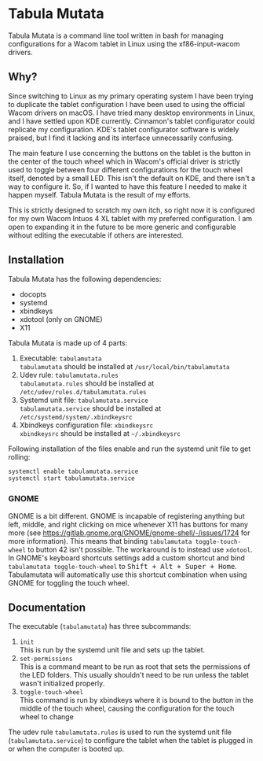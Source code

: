 # Tabula Mutata #

Tabula Mutata is a command line tool written in bash for managing configurations for a Wacom tablet in Linux using the xf86-input-wacom drivers.

## Why? ##

Since switching to Linux as my primary operating system I have been trying to duplicate the tablet configuration I have been used to using the official Wacom drivers on macOS. I have tried many desktop environments in Linux, and I have settled upon KDE currently. Cinnamon's tablet configurator could replicate my configuration. KDE's tablet configurator software is widely praised, but I find it lacking and its interface unnecessarily confusing.

The main feature I use concerning the buttons on the tablet is the button in the center of the touch wheel which in Wacom's official driver is strictly used to toggle between four different configurations for the touch wheel itself, denoted by a small LED. This isn't the default on KDE, and there isn't a way to configure it. So, if I wanted to have this feature I needed to make it happen myself. Tabula Mutata is the result of my efforts.

This is strictly designed to scratch my own itch, so right now it is configured for my own Wacom Intuos 4 XL tablet with my preferred configuration. I am open to expanding it in the future to be more generic and configurable without editing the executable if others are interested.

## Installation ##

Tabula Mutata has the following dependencies:

* docopts
* systemd
* xbindkeys
* xdotool (only on GNOME)
* X11

Tabula Mutata is made up of 4 parts:

1. Executable: `tabulamutata`  
   `tabulamutata` should be installed at `/usr/local/bin/tabulamutata`
2. Udev rule: `tabulamutata.rules`  
   `tabulamutata.rules` should be installed at `/etc/udev/rules.d/tabulamutata.rules`
3. Systemd unit file: `tabulamutata.service`  
   `tabulamutata.service` should be installed at `/etc/systemd/system/.xbindkeysrc`
4. Xbindkeys configuration file: `xbindkeysrc`  
   `xbindkeysrc` should be installed at `~/.xbindkeysrc`

Following installation of the files enable and run the systemd unit file to get rolling:

```bash
systemctl enable tabulamutata.service
systemctl start tabulamutata.service
```

### GNOME ###

GNOME is a bit different. GNOME is incapable of registering anything but left, middle, and right clicking on mice whenever X11 has buttons for many more (see https://gitlab.gnome.org/GNOME/gnome-shell/-/issues/1724 for more information). This means that binding `tabulamutata toggle-touch-wheel` to button 42 isn't possible. The workaround is to instead use `xdotool`. In GNOME's keyboard shortcuts settings add a custom shortcut and bind `tabulamutata toggle-touch-wheel` to <kbd><kbd>Shift</kbd> + <kbd>Alt</kbd> + <kbd>Super</kbd> + <kbd>Home</kbd></kbd>. Tabulamutata will automatically use this shortcut combination when using GNOME for toggling the touch wheel.

## Documentation ##

The executable (`tabulamutata`) has three subcommands:

1. `init`  
   This is run by the systemd unit file and sets up the tablet.
2. `set-permissions`  
   This is a command meant to be run as root that sets the permissions of the LED folders. This usually shouldn't need to be run unless the tablet wasn't initialized properly.
3. `toggle-touch-wheel`  
   This command is run by xbindkeys where it is bound to the button in the middle of the touch wheel, causing the configuration for the touch wheel to change

The udev rule `tabulamutata.rules` is used to run the systemd unit file (`tabulamutata.service`) to configure the tablet when the tablet is plugged in or when the computer is booted up.